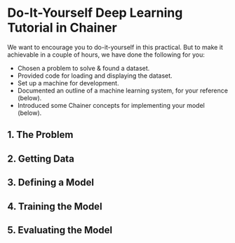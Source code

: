 # Do-It-Yourself Deep Learning Tutorial in Chainer

We want to encourage you to do-it-yourself in this practical. But to make it achievable in a couple of hours, we have done the following for you:

 - Chosen a problem to solve & found a dataset.
 - Provided code for loading and displaying the dataset.
 - Set up a machine for development.
 - Documented an outline of a machine learning system, for your reference (below).
 - Introduced some Chainer concepts for implementing your model (below).


## 1. The Problem


## 2. Getting Data


## 3. Defining a Model


## 4. Training the Model


## 5. Evaluating the Model

